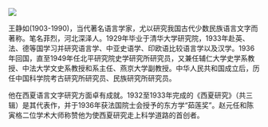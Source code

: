 ![](https://s2.loli.net/2022/08/14/jwlV92gyGrvOMix.jpg)

王静如(1903-1990)，当代著名语言学家，尤以研究我国古代少数民族语言文字而著称。笔名菲烈，河北深泽人。1929年毕业于清华大学研究院，1933年赴英、法、德等国学习并研究语言学、中亚史语学、印欧语比较语言学以及汉学。1936年回国，直至1949年任北平研究院史学研究所研究员，又兼任辅仁大学史学系教授、中法大学文史系教授和系主任、燕京大学副教授。中华人民共和国成立后，历任中国科学院考古研究所研究员、民族研究所研究员。

他在西夏语言文字研究方面卓有成就。1932至1933年完成的《西夏研究》（共三辑）是其代表作，并于1936年获法国院士会授予的东方学“茹莲奖”。赵元任和陈寅格二位学术大师称赞他为使西夏研究走上科学道路的首创者。